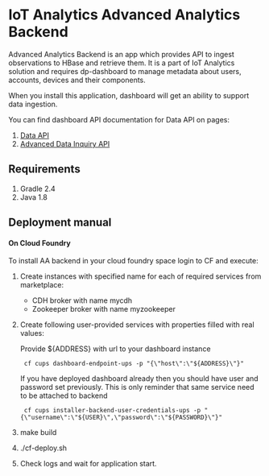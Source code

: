 # IoT Analytics Advanced Analytics Backend

Advanced Analytics Backend is an app which provides API to ingest observations to HBase and retrieve them.
It is a part of IoT Analytics solution and requires dp-dashboard to manage metadata about users, accounts, devices and their components.

When you install this application, dashboard will get an ability to support data ingestion.

You can find dashboard API documentation for Data API on pages:

1. [Data API](https://github.com/enableiot/iotkit-api/wiki/Data-API)
1. [Advanced Data Inquiry API](https://github.com/enableiot/iotkit-api/wiki/Advanced-Data-Inquiry)

## Requirements 

1. Gradle 2.4
2. Java 1.8

## Deployment manual

#### On Cloud Foundry 

To install AA backend in your cloud foundry space login to CF and execute:

1. Create instances with specified name for each of required services from marketplace:

    * CDH broker with name mycdh
    * Zookeeper broker with name myzookeeper
    
1. Create following user-provided services with properties filled with real values:

   Provide ${ADDRESS} with url to your dashboard instance
   
        cf cups dashboard-endpoint-ups -p "{\"host\":\"${ADDRESS}\"}"
   
   If you have deployed dashboard already then you should have user and password set previously. This is only reminder
   that same service need to be attached to backend
   
        cf cups installer-backend-user-credentials-ups -p "{\"username\":\"${USER}\",\"password\":\"${PASSWORD}\"}"
        
1. make build
1. ./cf-deploy.sh
1. Check logs and wait for application start.
